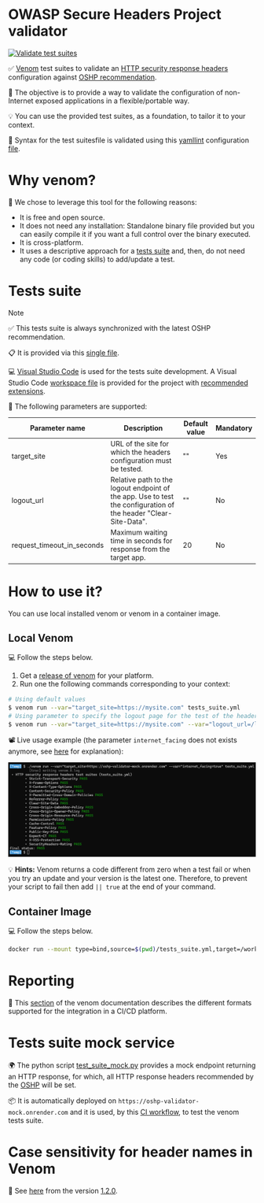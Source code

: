 # OWASP Secure Headers Project validator

[![Validate test suites](https://github.com/oshp/oshp-validator/actions/workflows/validate-tests-suite.yml/badge.svg?branch=main)](https://github.com/oshp/oshp-validator/actions/workflows/validate-tests-suite.yml)

✅ [Venom](https://github.com/ovh/venom) test suites to validate an [HTTP security response headers](https://owasp.org/www-project-secure-headers/#div-headers) configuration against [OSHP recommendation](https://owasp.org/www-project-secure-headers/#div-bestpractices).

🎯 The objective is to provide a way to validate the configuration of non-Internet exposed applications in a flexible/portable way.

💡 You can use the provided test suites, as a foundation, to tailor it to your context.

📑 Syntax for the test suitesfile is validated using this [yamllint](https://yamllint.readthedocs.io) configuration [file](.yamllint).

# Why venom?

🤔 We chose to leverage this tool for the following reasons:

* It is free and open source.
* It does not need any installation: Standalone binary file provided but you can easily compile it if you want a full control over the binary executed.
* It is cross-platform.
* It uses a descriptive approach for a [tests suite](tests_suite.yml) and, then, do not need any code (or coding skills) to add/update a test.

# Tests suite

> [!NOTE]
> ✅ This tests suite is always synchronized with the latest OSHP recommendation.

📋 It is provided via this [single file](tests_suite.yml).

💻 [Visual Studio Code](https://code.visualstudio.com/) is used for the tests suite development. A Visual Studio Code [workspace file](project.code-workspace) is provided for the project with [recommended extensions](.vscode/extensions.json).

📐 The following parameters are supported:

| **Parameter name**         |                                                                **Description**                                   | **Default value** | **Mandatory** |
|----------------------------|------------------------------------------------------------------------------------------------------------------|-------------------|---------------|
| target_site                | URL of the site for which the headers configuration must be tested.                                              | ""                | Yes           |
| logout_url                 | Relative path to the logout endpoint of the app. Use to test the configuration of the header "Clear-Site-Data".  | ""                | No            |
| request_timeout_in_seconds | Maximum waiting time in seconds for response from the target app.                                                | 20                | No            |

# How to use it?
You can use local installed venom or venom in a container image.
## Local Venom
💻 Follow the steps below.

1. Get a [release of venom](https://github.com/ovh/venom#installing) for your platform.
2. Run one the following commands corresponding to your context:

```bash
# Using default values
$ venom run --var="target_site=https://mysite.com" tests_suite.yml
# Using parameter to specify the logout page for the test of the header "Clear-Site-Data"
$ venom run --var="target_site=https://mysite.com" --var="logout_url=/logout" tests_suite.yml 
```

📽️ Live usage example (the parameter `internet_facing` does not exists anymore, see [here](https://github.com/OWASP/www-project-secure-headers/pull/193) for explanation):

[![Watch the video](demo.png)](demo.mp4)

💡 **Hints:** Venom returns a code different from zero when a test fail or when you try an update and your version is the latest one. Therefore, to prevent your script to fail then add `|| true` at the end of your command.

## Container Image
💻 Follow the steps below.

```bash
docker run --mount type=bind,source=$(pwd)/tests_suite.yml,target=/workdir/tests_suite.yml  ovhcom/venom:latest run --var="target_site=https://mysite.com" tests_suite.yml
```
# Reporting

📖 This [section](https://github.com/ovh/venom#export-tests-report) of the venom documentation describes the different formats supported for the integration in a CI/CD platform.

# Tests suite mock service

🌍 The python script [test_suite_mock.py](test_suite_mock.py) provides a mock endpoint returning an HTTP response, for which, all HTTP response headers recommended by the [OSHP](https://owasp.org/www-project-secure-headers/) will be set.

📦 It is automatically deployed on `https://oshp-validator-mock.onrender.com` and it is used, by this [CI workflow](.github/workflows/validate-tests-suite.yml), to test the venom tests suite.

# Case sensitivity for header names in Venom

📖 See [here](https://github.com/ovh/venom/pull/570) from the version [1.2.0](https://github.com/ovh/venom/releases/tag/v1.2.0).
